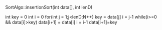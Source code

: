 SortAlgo::insertionSort(int data[], int lenD)

int key = 0
int i = 0
for(int j = 1;j<lenD;N++)
    key = data[j]
    i = j-1
    while(i>=0 && data[i]>key)
        data[i+1] = data[i]
         i = i-1
         data[i+1]=key